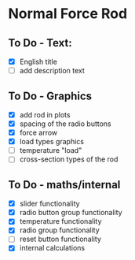 # Normal Force Rod

## To Do - Text:
- [x] English title
- [ ] add description text

## To Do - Graphics
- [x] add rod in plots
- [x] spacing of the radio buttons
- [x] force arrow
- [x] load types graphics
- [ ] temperature "load" 
- [ ] cross-section types of the rod

## To Do - maths/internal
- [x] slider functionality
- [x] radio button group functionality
- [x] temperature functionality
- [x] radio group functionality
- [ ] reset button functionality
- [x] internal calculations